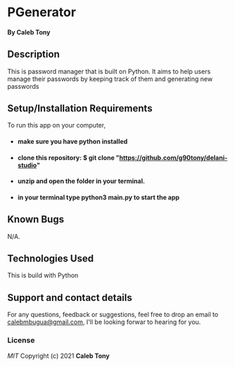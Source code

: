 # PGenerator

#### By **Caleb Tony**

## Description

This is password manager that is built on Python. It aims to help users manage their passwords by keeping track of them and generating new passwords

## Setup/Installation Requirements

To run this app on your computer,

- #### make sure you have python installed
- #### clone this repository: $ git clone "https://github.com/g90tony/delani-studio"
- #### unzip and open the folder in your terminal.
- #### in your terminal type python3 main.py to start the app

## Known Bugs

N/A.

## Technologies Used

This is build with Python

## Support and contact details

For any questions, feedback or suggestions, feel free to drop an email to calebmbugua@gmail.com, I'll be looking forwar to hearing for you.

### License

_MIT_
Copyright (c) 2021 **Caleb Tony**
